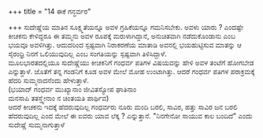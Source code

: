 +++
title = "14 ಈಕೆ ಗನ್ಧರ್ವರ"

+++
ಸುದೇಷ್ಣೆಯ ಮಾತಿನ ಸೂಕ್ಷ್ಮತೆಯನ್ನೂ ಅವಳ ಗ್ರಹಿಕೆಯನ್ನೂ ಗಮನಿಸಬೇಕು. ಅವಳು ಯಾರು ? ಎಂದಷ್ಟೇ ಕೀಚಕನು ಕೇಳಿದ್ದರೂ ಈ ತಮ್ಮನು ಅವಳ ರೂಪಕ್ಕೆ ಮರುಳಾಗಿದ್ದಾನೆ, ಅನುಚಿತವಾಗಿ ನಡೆದುಕೊಂಡಾನು ಎಂಬ ಭಯವೂ ಅವಳಿಗಿತ್ತು. ಆದುದರಿಂದ ಸ್ಪಷ್ಟವಾಗಿ ನಿರಾಕರಣೆಯ ಮಾತಾಡಿ ಅವನಲ್ಲಿ ಭಯಹುಟ್ಟಿಸುವ ಮಾತನ್ನು ಆ ಸೈರಂಧ್ರಿ ನಿನಗೆ ಒಲಿಯುವುದಿಲ್ಲ ಎಂಬ ಸಂಗತಿಯನ್ನು ಸ್ಪಷ್ಟವಾಗಿ ತಿಳಿಸಿದ್ದಾಳೆ.   
ಮೂಲಭಾರತದಲ್ಲಿಯೂ ಸುದೇಷ್ಣೆಯು ಕೀಚಕನಿಗೆ ಗಂಧರ್ವ ಪತಿಗಳ ವಿಷಯವನ್ನು ಹೇಳಿ ಅವಳ ತಂಟೆಗೆ ಹೋಗಬೇಡ ಎನ್ನುತ್ತಾಳೆ. ಜೊತೆಗೆ ತನ್ನ ಗಂಡನಿಗೆ ಕೂಡ ಅವಳ ಮೇಲೆ ಮೋಹ ಉಂಟಾಗಿತ್ತು. ಆದರೆ ಗಂಧರ್ವ ಪತಿಗಳ ಪರಾಕ್ರಮಕ್ಕೆ ಹೆದರಿ ಸುಮ್ಮನಾದನೆಂದು ಹೇಳುತ್ತಾಳೆ.   
(ಭಯಾದ್ ಗಂಧರ್ವ ಮುಖ್ಯಾನಾಂ ಜೀವಿತಸ್ಯೋಪ ಘಾತಿನಾಂ  
ಮನಸಾಪಿ ತತಸ್ತ್ವೇನಾಂ ನ ಚಿಂತಯತಿ ಪಾರ್ಥಿವ)  
ಆದರೆ ಕೀಚಕನು ಇದಕ್ಕೆ ಹೆದರುವುದಿಲ್ಲ ಗಂಧರ್ವರು ನೂರು ಮಂದಿ ಬರಲಿ, ಸಾವಿರ, ಹತ್ತು ಸಾವಿರ ಜನ ಬರಲಿ ಹೆದರುವುದಿಲ್ಲ ಎಂದ ಮೇಲೆ ಈ ಐವರು ಯಾವ ಲೆಕ್ಕ ? ಎನ್ನುತ್ತಾನೆ. "ನಿನಗೇನೋ ಸಾಯುವ ಕಾಲ ಬಂದಿದೆ" ಎಂದು ಸುದೇಷ್ಣೆ ಸುಮ್ಮನಾಗುತ್ತಾಳೆ